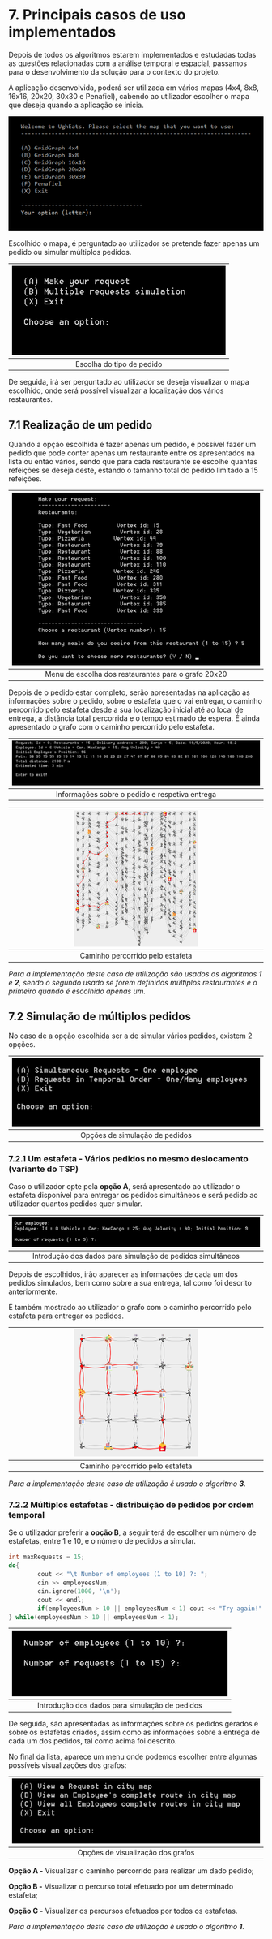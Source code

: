 # 7. Principais casos de uso implementados

Depois de todos os algoritmos estarem implementados e estudadas todas as questões relacionadas com a análise temporal e espacial, passamos para o desenvolvimento da solução para o contexto do projeto.

A aplicação desenvolvida, poderá ser utilizada em vários mapas (4x4, 8x8, 16x16, 20x20, 30x30 e Penafiel), cabendo ao utilizador escolher o mapa que deseja quando a aplicação se inicia.

![](../images/initialScreen.png) 

Escolhido o mapa, é perguntado ao utilizador se pretende fazer apenas um pedido ou simular múltiplos pedidos.

|![](../images/typeRequest.png)|
|:-------------------------:|
|Escolha do tipo de pedido|

De seguida, irá ser perguntado ao utilizador se deseja visualizar o mapa escolhido, onde será possível visualizar a localização dos vários restaurantes.

## 7.1 Realização de um pedido

Quando a opção escolhida é fazer apenas um pedido, é possível fazer um pedido que pode conter apenas um restaurante entre os apresentados na lista ou então vários, sendo que para cada restaurante se escolhe quantas refeições se deseja deste, estando o tamanho total do pedido limitado a 15 refeições.

|![](../images/restaurantsScreen.png)|
|:-------------------------:|
|Menu de escolha dos restaurantes para o grafo 20x20|

Depois de o pedido estar completo, serão apresentadas na aplicação as informações sobre o pedido, sobre o estafeta que o vai entregar, o caminho percorrido pelo estafeta desde a sua localização inicial até ao local de entrega, a distância total percorrida e o tempo estimado de espera. É ainda apresentado o grafo com o caminho percorrido pelo estafeta.

|![](../images/finalOutput.png)|
|:-------------------------:|
|Informações sobre o pedido e respetiva entrega|

|<img src="../images/finalGraph.png" height="50%" width="50%" style="text-align:center"/>|
|:-------------------------:|
|Caminho percorrido pelo estafeta|

*Para a implementação deste caso de utilização são usados os algoritmos **1** e **2**, sendo o segundo usado se forem definidos múltiplos restaurantes e o primeiro quando é escolhido apenas um.*


## 7.2 Simulação de múltiplos pedidos

No caso de a opção escolhida ser a de simular vários pedidos, existem 2 opções.

|![](../images/multipleRequestsTypes.png)|
|:-------------------------:|
|Opções de simulação de pedidos|

### 7.2.1 Um estafeta - Vários pedidos no mesmo deslocamento (variante do TSP)

Caso o utilizador opte pela **opção A**, será apresentado ao utilizador o estafeta disponível para entregar os pedidos simultâneos e será pedido ao utilizador quantos pedidos quer simular.

|![](../images/oneEmployeeRequests.png)|
|:-------------------------:|
|Introdução dos dados para simulação de pedidos simultâneos|

Depois de escolhidos, irão aparecer as informações de cada um dos pedidos simulados, bem como sobre a sua entrega, tal como foi descrito anteriormente.

É também mostrado ao utilizador o grafo com o caminho percorrido pelo estafeta para entregar os pedidos.

|<img src="../images/simultaneosGraph.png" height="50%" width="50%" style="text-align:center"/>|
|:-------------------------:|
|Caminho percorrido pelo estafeta|

*Para a implementação deste caso de utilização é usado o algoritmo **3**.*


### 7.2.2 Múltiplos estafetas - distribuição de pedidos por ordem temporal

Se o utilizador preferir a **opção B**, a seguir terá de escolher um número de estafetas, entre 1 e 10, e o número de pedidos a simular.

```cpp
int maxRequests = 15;
do{
        cout << "\t Number of employees (1 to 10) ?: ";
        cin >> employeesNum;
        cin.ignore(1000, '\n');
        cout << endl;
        if(employeesNum > 10 || employeesNum < 1) cout << "Try again!" << endl;
} while(employeesNum > 10 || employeesNum < 1);
```

|![](../images/simulateRequests.jpg)|
|:-------------------------:|
|Introdução dos dados para simulação de pedidos|

De seguida, são apresentadas as informações sobre os pedidos gerados e sobre os estafetas criados, assim como as informações sobre a entrega de cada um dos pedidos, tal como acima foi descrito.

No final da lista, aparece um menu onde podemos escolher entre algumas possíveis visualizações dos grafos:

|![](../images/menuAfterRequests.png)|
|:-------------------------:|
|Opções de visualização dos grafos|

**Opção A -** Visualizar o caminho percorrido para realizar um dado pedido;

**Opção B -** Visualizar o percurso total efetuado por um determinado estafeta;

**Opção C -** Visualizar os percursos efetuados por todos os estafetas.

*Para a implementação deste caso de utilização é usado o algoritmo **1**.*